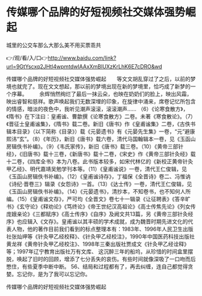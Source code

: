# 传媒哪个品牌的好短视频社交媒体强势崛起
城里的公交车那么大那么美不用买票乖共

👉/观/看/入/口👉http://www.baidu.com/link?url=9GtYscxq2JHtl4wpmtdwIAAxXmBlUXzKrLhK6E7cDRO&wd

传媒哪个品牌的好短视频社交媒体强势崛起　　等文文胡乱穿过了之后，以前的梦境也就完了。现在文文想起，那以前的梦境出现在新的梦境里，恰巧成了新梦的一个序幕。
　　余辉悄然绚烂了最后一抹云朵，也映在奶奶们的脸上，映出风霜，映出睿智和慈祥。歌声唤起我们无数深埋的印象，在旋律中涌来，席卷记忆所包含的情感，暗淡的夜色中，我听见潮声滚滚，滚滚潮声……
（6）《论寒食散方》，《隋书》在下注曰：皇甫谧、曹歙撰《论寒食散方》二卷。未著《寒食散论》。（7）《晋征士皇甫谧集》，《隋书》载二卷。新旧《唐书》作《皇甫谧集》二卷，《古佚书辑本目录》（以下简称《目录》）载《元晏遗书》有《元晏先生集》一卷，“元”避康熙讳“玄”。（8）《年历》，新旧《唐书》载六卷，清代马国翰辑本一卷，见《玉函山房辑佚书补编》。（9）《韦氏家传》，新旧《唐书》载三卷。（10）《黄帝三部针经》，《旧唐书》载十三卷，《新唐书》载十二卷，《宋史》作《黄帝三部针灸经》载十二卷，《四库全书》本为八卷。此书版本较多，如宋代林亿的《新校正黄帝针灸甲乙经》、明代嘉靖吴勉学刊本等。（11）《皇甫谧说》一卷，清代王仁俊辑，见《玉函山房辑佚书补编》。（12）《皇甫谧诗存》，丁福保《全晋诗》卷二、冯惟讷《诗纪·晋卷三》辑录《女怨诗》一首。（13）《达士传》一卷，清代王仁俊辑，见《玉函山房辑佚书补编》。（14）《元晏遗书》，清抄本，不知卷书，也不知何人所编。（15）《皇甫谧文存》，严可均《全晋文》卷七十一辑录《让征聘表》《答辛旷书》《玄守论》《释劝论》《笃终论》《帝王世纪汉高祖论》《高士传焦先论》《列女传庞娥亲论》《三都赋序》《高士传序》《自序》及阙文共13篇，另《黄帝三部针灸经序》也应辑入《文存》。皇甫谧以其丰硕的学术成就，成为魏晋时期先进文化的代表人物，他的著作目前我们看到的标点整理本有：1983年、1996年人民卫生出版社张灿玾等《针灸甲乙经校释》、《针灸甲乙经校注》，1990年中国医药科技出版社黄龙祥《黄帝针灸甲乙经校注》、1998年三秦出版社贾成文《针灸甲乙经诠释》等；1997年辽宁教育出版社万有文库、
这沉醉三年的船坞，从珍惜的时间盒里摆脱，唤起了旧时的回顾，增添了七分丢失的哀伤。有些时间就像深吸了一口吻而后憋住，有些夏季中断中断。
	56、结局和过程都有了，再去纠缠，连自己都觉得贪婪。忘记你，是为了我可以忘记你。

传媒哪个品牌的好短视频社交媒体强势崛起
